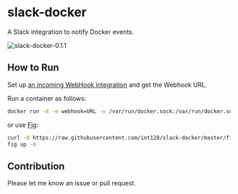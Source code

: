 # slack-docker

A Slack integration to notify Docker events.

![slack-docker-0.1.1](https://cloud.githubusercontent.com/assets/321266/4773935/0141e0e8-5ba8-11e4-8b35-601e898c58be.png)

## How to Run

Set up [an incoming WebHook integration](https://my.slack.com/services/new/incoming-webhook) and get the Webhook URL.

Run a container as follows:

```sh
docker run -d -e webhook=URL -v /var/run/docker.sock:/var/run/docker.sock int128/slack-docker
```

or use [Fig](http://www.fig.sh):

```sh
curl -O https://raw.githubusercontent.com/int128/slack-docker/master/fig.yml
fig up -d
```


## Contribution

Please let me know an issue or pull request.
